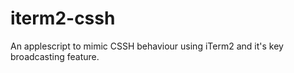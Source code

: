 iterm2-cssh
===========

An applescript to mimic CSSH behaviour using iTerm2 and it's key broadcasting feature.

